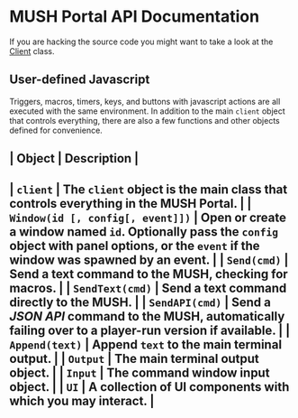 
# MUSH Portal API Documentation

If you are hacking the source code you might want to take a look at the
[Client](https://github.com/grapenut/mush-portal/tree/master/docs/CLIENT.md)
class.

## <a name="userscripts">User-defined Javascript</a>

Triggers, macros, timers, keys, and buttons with javascript actions are all
executed with the same environment. In addition to the main `client` object
that controls everything, there are also a few functions and other objects
defined for convenience.

| Object | Description |
------------------------
| `client` | The `client` object is the main class that controls everything
in the MUSH Portal. |
| `Window(id [, config[, event]])` | Open or create a window named `id`.
Optionally pass the `config` object with panel options, or the `event` if
the window was spawned by an event. |
| `Send(cmd)` | Send a text command to the MUSH, checking for macros. |
| `SendText(cmd)` | Send a text command directly to the MUSH. |
| `SendAPI(cmd)` | Send a _JSON API_ command to the MUSH, automatically
failing over to a player-run version if available. |
| `Append(text)` | Append `text` to the main terminal output. |
| `Output` | The main terminal output object. |
| `Input` | The command window input object. |
| `UI` | A collection of UI components with which you may interact. |
---






